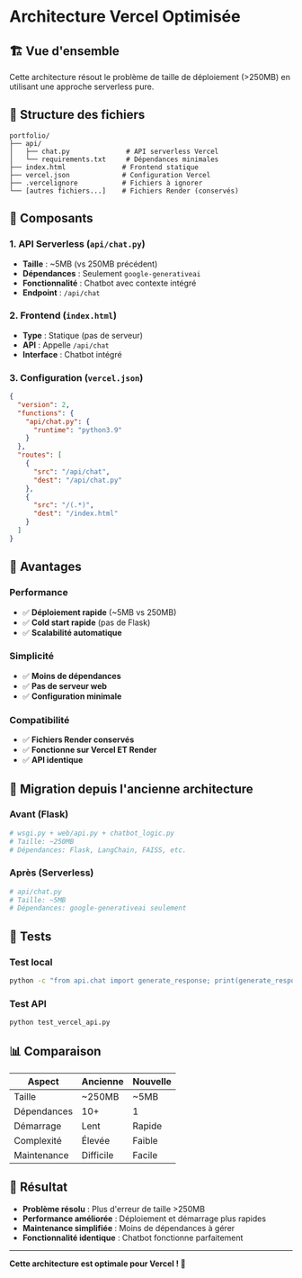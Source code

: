 # Architecture Vercel Optimisée

## 🏗️ Vue d'ensemble

Cette architecture résout le problème de taille de déploiement (>250MB) en utilisant une approche serverless pure.

## 📁 Structure des fichiers

```
portfolio/
├── api/
│   ├── chat.py              # API serverless Vercel
│   └── requirements.txt     # Dépendances minimales
├── index.html              # Frontend statique
├── vercel.json             # Configuration Vercel
├── .vercelignore           # Fichiers à ignorer
└── [autres fichiers...]    # Fichiers Render (conservés)
```

## 🔧 Composants

### 1. API Serverless (`api/chat.py`)
- **Taille** : ~5MB (vs 250MB précédent)
- **Dépendances** : Seulement `google-generativeai`
- **Fonctionnalité** : Chatbot avec contexte intégré
- **Endpoint** : `/api/chat`

### 2. Frontend (`index.html`)
- **Type** : Statique (pas de serveur)
- **API** : Appelle `/api/chat`
- **Interface** : Chatbot intégré

### 3. Configuration (`vercel.json`)
```json
{
  "version": 2,
  "functions": {
    "api/chat.py": {
      "runtime": "python3.9"
    }
  },
  "routes": [
    {
      "src": "/api/chat",
      "dest": "/api/chat.py"
    },
    {
      "src": "/(.*)",
      "dest": "/index.html"
    }
  ]
}
```

## 🚀 Avantages

### Performance
- ✅ **Déploiement rapide** (~5MB vs 250MB)
- ✅ **Cold start rapide** (pas de Flask)
- ✅ **Scalabilité automatique**

### Simplicité
- ✅ **Moins de dépendances**
- ✅ **Pas de serveur web**
- ✅ **Configuration minimale**

### Compatibilité
- ✅ **Fichiers Render conservés**
- ✅ **Fonctionne sur Vercel ET Render**
- ✅ **API identique**

## 🔄 Migration depuis l'ancienne architecture

### Avant (Flask)
```python
# wsgi.py + web/api.py + chatbot_logic.py
# Taille: ~250MB
# Dépendances: Flask, LangChain, FAISS, etc.
```

### Après (Serverless)
```python
# api/chat.py
# Taille: ~5MB
# Dépendances: google-generativeai seulement
```

## 🧪 Tests

### Test local
```bash
python -c "from api.chat import generate_response; print(generate_response('Qui es-tu ?'))"
```

### Test API
```bash
python test_vercel_api.py
```

## 📊 Comparaison

| Aspect | Ancienne | Nouvelle |
|--------|----------|----------|
| Taille | ~250MB | ~5MB |
| Dépendances | 10+ | 1 |
| Démarrage | Lent | Rapide |
| Complexité | Élevée | Faible |
| Maintenance | Difficile | Facile |

## 🎯 Résultat

- **Problème résolu** : Plus d'erreur de taille >250MB
- **Performance améliorée** : Déploiement et démarrage plus rapides
- **Maintenance simplifiée** : Moins de dépendances à gérer
- **Fonctionnalité identique** : Chatbot fonctionne parfaitement

---

**Cette architecture est optimale pour Vercel ! 🚀** 